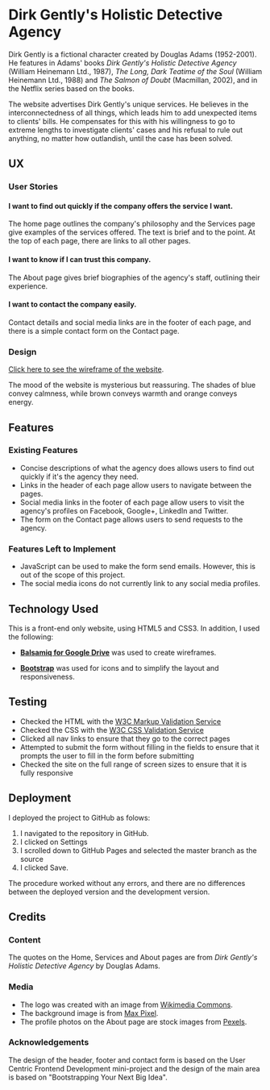 # Dirk Gently's Holistic Detective Agency

Dirk Gently is a fictional character created by Douglas Adams (1952-2001). He features 
in Adams' books <em>Dirk Gently's Holistic Detective Agency</em> (William Heinemann Ltd., 1987), 
<em>The Long, Dark Teatime of the Soul</em> (William Heinemann Ltd., 1988) and <em>The Salmon of Doubt</em> 
(Macmillan, 2002), and in the Netflix series based on the books.

The website advertises Dirk Gently's unique services. He believes in the interconnectedness 
of all things, which leads him to add unexpected items to clients' bills. He compensates 
for this with his willingness to go to extreme lengths to investigate clients' cases and 
his refusal to rule out anything, no matter how outlandish, until the case has been solved.

## UX

### User Stories
#### I want to find out quickly if the company offers the service I want.
The home page outlines the company's philosophy and the Services page give examples of the services offered. 
The text is brief and to the point. At the top of each page, there are links to all other pages.

#### I want to know if I can trust this company.
The About page gives brief biographies of the agency's staff, outlining their experience.

#### I want to contact the company easily.
Contact details and social media links are in the footer of each page, and there is a simple contact form on the Contact page.


### Design

[Click here to see the wireframe of the website](https://drive.google.com/file/d/1dFBdKboGSMnJ1-ukDbQcDlBI7GNdjFE_/view?usp=sharing).

The mood of the website is mysterious but reassuring. The shades of blue convey calmness, while
brown conveys warmth and orange conveys energy. 

## Features

### Existing Features
- Concise descriptions of what the agency does allows users to find out quickly if it's the agency they need.
- Links in the header of each page allow users to navigate between the pages.
- Social media links in the footer of each page allow users to visit the agency's profiles on Facebook, Google+, LinkedIn and Twitter.
- The form on the Contact page allows users to send requests to the agency.

### Features Left to Implement
- JavaScript can be used to make the form send emails. However, this is out of the scope of this project.
- The social media icons do not currently link to any social media profiles.


## Technology Used

This is a front-end only website, using HTML5 and CSS3. In addition, I used the following:

- **[Balsamiq for Google Drive](https://balsamiq.com/)** was used to create wireframes.

- **[Bootstrap](https://getbootstrap.com/)** was used for icons and to simplify the layout and responsiveness.

## Testing
- Checked the HTML with the [W3C Markup Validation Service](https://validator.w3.org/)
- Checked the CSS with the [W3C CSS Validation Service](https://jigsaw.w3.org/css-validator/)
- Clicked all nav links to ensure that they go to the correct pages
- Attempted to submit the form without filling in the fields to ensure that it prompts the user to fill in the form before submitting
- Checked the site on the full range of screen sizes to ensure that it is fully responsive

## Deployment

I deployed the project to GitHub as folows: 

1. I navigated to the repository in GitHub.
2. I clicked on Settings
3. I scrolled down to GitHub Pages and selected the master branch as the source 
4. I clicked Save. 

The procedure worked without any errors, and there are no differences between the deployed version and the development version.

## Credits

### Content
The quotes on the Home, Services and About pages are from *Dirk Gently's Holistic Detective Agency* by Douglas Adams.

### Media
- The logo was created with an image from [Wikimedia Commons](https://commons.wikimedia.org/).
- The background image is from [Max Pixel](https://www.maxpixel.net/).
- The profile photos on the About page are stock images from [Pexels](https://www.pexels.com/).

### Acknowledgements
The design of the header, footer and contact form is based on the User Centric Frontend Development mini-project 
and the design of the main area is based on  "Bootstrapping Your Next Big Idea".